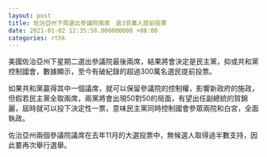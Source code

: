 ```yaml
---
layout: post
title: 佐治亞州下周選出參議院兩席　逾3百萬人提前投票
date: 2021-01-02 12:35:58.000000000 +08:00
categories: rthk
---
```


美國佐治亞州下星期二選出參議院最後兩席，結果將會決定是民主黨，抑或共和黨控制國會，數據顯示，至今有破紀錄的超過300萬名選民提前投票。

如果共和黨贏得其中一個議席，就可以保留參議院的控制權，影響新政府的施政，但假若民主黨全取兩席，兩黨將會出現50對50的局面，有望出任副總統的賀錦麗，屆時就可以投下決定性一票，意味民主黨同時控制國會參眾兩院和白宮，全面執政。

佐治亞州兩個參議院議席在去年11月的大選投票中，無候選人取得過半數支持，因此要再次舉行選舉。
